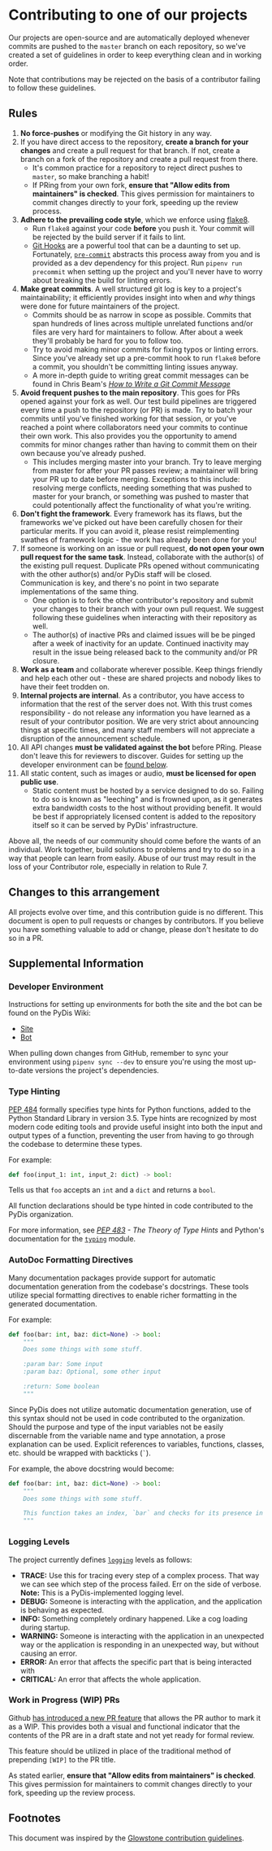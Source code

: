 # Contributing to one of our projects

Our projects are open-source and are automatically deployed whenever commits are pushed to the `master` branch on each repository, so we've created a set of guidelines in order to keep everything clean and in working order.

Note that contributions may be rejected on the basis of a contributor failing to follow these guidelines.

## Rules

1. **No force-pushes** or modifying the Git history in any way.
2. If you have direct access to the repository, **create a branch for your changes** and create a pull request for that branch. If not, create a branch on a fork of the repository and create a pull request from there.
    * It's common practice for a repository to reject direct pushes to `master`, so make branching a habit!
    * If PRing from your own fork, **ensure that "Allow edits from maintainers" is checked**. This gives permission for maintainers to commit changes directly to your fork, speeding up the review process.
3. **Adhere to the prevailing code style**, which we enforce using [flake8](http://flake8.pycqa.org/en/latest/index.html).
    * Run `flake8` against your code **before** you push it. Your commit will be rejected by the build server if it fails to lint.
    * [Git Hooks](https://git-scm.com/book/en/v2/Customizing-Git-Git-Hooks) are a powerful tool that can be a daunting to set up. Fortunately, [`pre-commit`](https://github.com/pre-commit/pre-commit) abstracts this process away from you and is provided as a dev dependency for this project. Run `pipenv run precommit` when setting up the project and you'll never have to worry about breaking the build for linting errors.
4. **Make great commits**. A well structured git log is key to a project's maintainability; it efficiently provides insight into when and *why* things were done for future maintainers of the project.
    * Commits should be as narrow in scope as possible. Commits that span hundreds of lines across multiple unrelated functions and/or files are very hard for maintainers to follow. After about a week they'll probably be hard for you to follow too.
    * Try to avoid making minor commits for fixing typos or linting errors. Since you've already set up a pre-commit hook to run `flake8` before a commit, you shouldn't be committing linting issues anyway.
    * A more in-depth guide to writing great commit messages can be found in Chris Beam's [*How to Write a Git Commit Message*](https://chris.beams.io/posts/git-commit/)
5. **Avoid frequent pushes to the main repository**. This goes for PRs opened against your fork as well. Our test build pipelines are triggered every time a push to the repository (or PR) is made. Try to batch your commits until you've finished working for that session, or you've reached a point where collaborators need your commits to continue their own work. This also provides you the opportunity to amend commits for minor changes rather than having to commit them on their own because you've already pushed.
    * This includes merging master into your branch. Try to leave merging from master for after your PR passes review; a maintainer will bring your PR up to date before merging. Exceptions to this include: resolving merge conflicts, needing something that was pushed to master for your branch, or something was pushed to master that could potentionally affect the functionality of what you're writing.
6. **Don't fight the framework**. Every framework has its flaws, but the frameworks we've picked out have been carefully chosen for their particular merits. If you can avoid it, please resist reimplementing swathes of framework logic - the work has already been done for you!
7. If someone is working on an issue or pull request, **do not open your own pull request for the same task**. Instead, collaborate with the author(s) of the existing pull request. Duplicate PRs opened without communicating with the other author(s) and/or PyDis staff will be closed. Communication is key, and there's no point in two separate implementations of the same thing.
    * One option is to fork the other contributor's repository and submit your changes to their branch with your own pull request. We suggest following these guidelines when interacting with their repository as well.
    * The author(s) of inactive PRs and claimed issues will be be pinged after a week of inactivity for an update. Continued inactivity may result in the issue being released back to the community and/or PR closure.
8. **Work as a team** and collaborate wherever possible. Keep things friendly and help each other out - these are shared projects and nobody likes to have their feet trodden on.
9. **Internal projects are internal**. As a contributor, you have access to information that the rest of the server does not. With this trust comes responsibility - do not release any information you have learned as a result of your contributor position. We are very strict about announcing things at specific times, and many staff members will not appreciate a disruption of the announcement schedule.
10. All API changes **must be validated against the bot** before PRing. Please don't leave this for reviewers to discover. Guides for setting up the developer environment can be [found below](#developer-environment).
11. All static content, such as images or audio, **must be licensed for open public use**.
    * Static content must be hosted by a service designed to do so. Failing to do so is known as "leeching" and is frowned upon, as it generates extra bandwidth costs to the host without providing benefit. It would be best if appropriately licensed content is added to the repository itself so it can be served by PyDis' infrastructure.

Above all, the needs of our community should come before the wants of an individual. Work together, build solutions to problems and try to do so in a way that people can learn from easily. Abuse of our trust may result in the loss of your Contributor role, especially in relation to Rule 7.

## Changes to this arrangement

All projects evolve over time, and this contribution guide is no different. This document is open to pull requests or changes by contributors. If you believe you have something valuable to add or change, please don't hesitate to do so in a PR.

##  Supplemental Information
### Developer Environment
Instructions for setting up environments for both the site and the bot can be found on the PyDis Wiki:
  * [Site](https://pythondiscord.com/pages/contributing/site/)
  * [Bot](https://pythondiscord.com/pages/contributing/bot/)

When pulling down changes from GitHub, remember to sync your environment using `pipenv sync --dev` to ensure you're using the most up-to-date versions the project's dependencies.

### Type Hinting
[PEP 484](https://www.python.org/dev/peps/pep-0484/) formally specifies type hints for Python functions, added to the Python Standard Library in version 3.5. Type hints are recognized by most modern code editing tools and provide useful insight into both the input and output types of a function, preventing the user from having to go through the codebase to determine these types. 

For example:

```py
def foo(input_1: int, input_2: dict) -> bool:
```

Tells us that `foo` accepts an `int` and a `dict` and returns a `bool`.

All function declarations should be type hinted in code contributed to the PyDis organization.

For more information, see *[PEP 483](https://www.python.org/dev/peps/pep-0483/) - The Theory of Type Hints* and Python's documentation for the [`typing`](https://docs.python.org/3/library/typing.html) module.

### AutoDoc Formatting Directives
Many documentation packages provide support for automatic documentation generation from the codebase's docstrings. These tools utilize special formatting directives to enable richer formatting in the generated documentation.

For example:

```py
def foo(bar: int, baz: dict=None) -> bool:
    """
    Does some things with some stuff.

    :param bar: Some input
    :param baz: Optional, some other input

    :return: Some boolean
    """
```

Since PyDis does not utilize automatic documentation generation, use of this syntax should not be used in code contributed to the organization. Should the purpose and type of the input variables not be easily discernable from the variable name and type annotation, a prose explanation can be used. Explicit references to variables, functions, classes, etc. should be wrapped with backticks (`` ` ``).

For example, the above docstring would become:

```py
def foo(bar: int, baz: dict=None) -> bool:
    """
    Does some things with some stuff.

    This function takes an index, `bar` and checks for its presence in the database `baz`, passed as a dictionary. Returns `False` if `baz` is not passed.
    """
```

### Logging Levels
The project currently defines [`logging`](https://docs.python.org/3/library/logging.html) levels as follows:
* **TRACE:** Use this for tracing every step of a complex process. That way we can see which step of the process failed. Err on the side of verbose. **Note:** This is a PyDis-implemented logging level.
* **DEBUG:** Someone is interacting with the application, and the application is behaving as expected.
* **INFO:** Something completely ordinary happened. Like a cog loading during startup.
* **WARNING:** Someone is interacting with the application in an unexpected way or the application is responding in an unexpected way, but without causing an error.
* **ERROR:** An error that affects the specific part that is being interacted with
* **CRITICAL:** An error that affects the whole application.

### Work in Progress (WIP) PRs
Github [has introduced a new PR feature](https://github.blog/2019-02-14-introducing-draft-pull-requests/) that allows the PR author to mark it as a WIP. This provides both a visual and functional indicator that the contents of the PR are in a draft state and not yet ready for formal review.

This feature should be utilized in place of the traditional method of prepending `[WIP]` to the PR title.

As stated earlier, **ensure that "Allow edits from maintainers" is checked**. This gives permission for maintainers to commit changes directly to your fork, speeding up the review process.

## Footnotes

This document was inspired by the [Glowstone contribution guidelines](https://github.com/GlowstoneMC/Glowstone/blob/dev/docs/CONTRIBUTING.md).